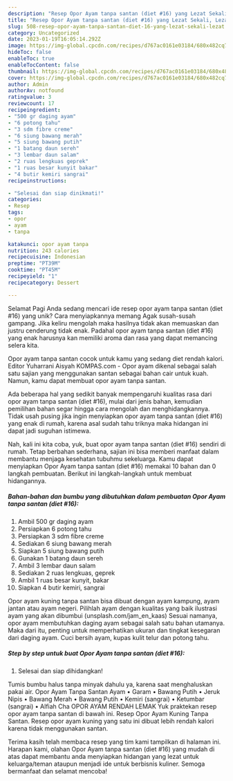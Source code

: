 ```yaml
---
description: "Resep Opor Ayam tanpa santan (diet #16) yang Lezat Sekali, Lezat"
title: "Resep Opor Ayam tanpa santan (diet #16) yang Lezat Sekali, Lezat"
slug: 508-resep-opor-ayam-tanpa-santan-diet-16-yang-lezat-sekali-lezat
category: Uncategorized
date: 2023-01-19T16:05:14.292Z
image: https://img-global.cpcdn.com/recipes/d767ac0161e03184/680x482cq70/opor-ayam-tanpa-santan-diet-16-foto-resep-utama.jpg
hideToc: false
enableToc: true
enableTocContent: false
thumbnail: https://img-global.cpcdn.com/recipes/d767ac0161e03184/680x482cq70/opor-ayam-tanpa-santan-diet-16-foto-resep-utama.jpg
cover: https://img-global.cpcdn.com/recipes/d767ac0161e03184/680x482cq70/opor-ayam-tanpa-santan-diet-16-foto-resep-utama.jpg
author: Admin
authorAv: notfound
ratingvalue: 3
reviewcount: 17
recipeingredient:
- "500 gr daging ayam"
- "6 potong tahu"
- "3 sdm fibre creme"
- "6 siung bawang merah"
- "5 siung bawang putih"
- "1 batang daun sereh"
- "3 lembar daun salam"
- "2 ruas lengkuas geprek"
- "1 ruas besar kunyit bakar"
- "4 butir kemiri sangrai"
recipeinstructions:

- "Selesai dan siap dinikmati!"
categories:
- Resep
tags:
- opor
- ayam
- tanpa

katakunci: opor ayam tanpa 
nutrition: 243 calories
recipecuisine: Indonesian
preptime: "PT39M"
cooktime: "PT45M"
recipeyield: "1"
recipecategory: Dessert

---
```



Selamat Pagi Anda sedang mencari ide resep opor ayam tanpa santan (diet #16) yang unik? Cara menyiapkannya memang Agak susah-susah gampang. Jika keliru mengolah maka hasilnya tidak akan memuaskan dan justru cenderung tidak enak. Padahal opor ayam tanpa santan (diet #16) yang enak harusnya kan memiliki aroma dan rasa yang dapat memancing selera kita.


Opor ayam tanpa santan cocok untuk kamu yang sedang diet rendah kalori. Editor Yuharrani Aisyah KOMPAS.com - Opor ayam dikenal sebagai salah satu sajian yang menggunakan santan sebagai bahan cair untuk kuah. Namun, kamu dapat membuat opor ayam tanpa santan.

Ada beberapa hal yang sedikit banyak mempengaruhi kualitas rasa dari opor ayam tanpa santan (diet #16), mulai dari jenis bahan, kemudian pemilihan bahan segar hingga cara mengolah dan menghidangkannya. Tidak usah pusing jika ingin menyiapkan opor ayam tanpa santan (diet #16) yang enak di rumah, karena asal sudah tahu triknya maka hidangan ini dapat jadi suguhan istimewa.


Nah, kali ini kita coba, yuk, buat opor ayam tanpa santan (diet #16) sendiri di rumah. Tetap berbahan sederhana, sajian ini bisa memberi manfaat dalam membantu menjaga kesehatan tubuhmu sekeluarga. Kamu dapat menyiapkan Opor Ayam tanpa santan (diet #16) memakai 10 bahan dan 0 langkah pembuatan. Berikut ini langkah-langkah untuk membuat hidangannya.

<!--inarticleads1-->

##### Bahan-bahan dan bumbu yang dibutuhkan dalam pembuatan Opor Ayam tanpa santan (diet #16):

1. Ambil 500 gr daging ayam
1. Persiapkan 6 potong tahu
1. Persiapkan 3 sdm fibre creme
1. Sediakan 6 siung bawang merah
1. Siapkan 5 siung bawang putih
1. Gunakan 1 batang daun sereh
1. Ambil 3 lembar daun salam
1. Sediakan 2 ruas lengkuas, geprek
1. Ambil 1 ruas besar kunyit, bakar
1. Siapkan 4 butir kemiri, sangrai


Opor ayam kuning tanpa santan bisa dibuat dengan ayam kampung, ayam jantan atau ayam negeri. Pilihlah ayam dengan kualitas yang baik ilustrasi ayam yang akan dibumbui (unsplash.com/jam_en_kaas) Sesuai namanya, opor ayam membutuhkan daging ayam sebagai salah satu bahan utamanya. Maka dari itu, penting untuk memperhatikan ukuran dan tingkat kesegaran dari daging ayam. Cuci bersih ayam, kupas kulit telur dan potong tahu. 

<!--inarticleads2-->

##### Step by step untuk buat Opor Ayam tanpa santan (diet #16):


1. Selesai dan siap dihidangkan!

Tumis bumbu halus tanpa minyak dahulu ya, karena saat menghaluskan pakai air. Opor Ayam Tanpa Santan Ayam • Garam • Bawang Putih • Jeruk Nipis • Bawang Merah • Bawang Putih • Kemiri (sangrai) • Ketumbar (sangrai) • Alfiah Cha OPOR AYAM RENDAH LEMAK Yuk praktekan resep opor ayam tanpa santan di bawah ini. Resep Opor Ayam Kuning Tanpa Santan. Resep opor ayam kuning yang satu ini dibuat lebih rendah kalori karena tidak menggunakan santan. 

Terima kasih telah membaca resep yang tim kami tampilkan di halaman ini. Harapan kami, olahan Opor Ayam tanpa santan (diet #16) yang mudah di atas dapat membantu anda menyiapkan hidangan yang lezat untuk keluarga/teman ataupun menjadi ide untuk berbisnis kuliner. Semoga bermanfaat dan selamat mencoba!
